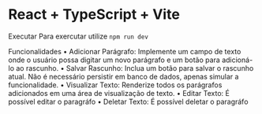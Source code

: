 # React + TypeScript + Vite

Executar 
  Para exercutar utilize
  ` npm run dev `

Funcionalidades 
• Adicionar Parágrafo: Implemente um campo de texto onde o usuário possa digitar um novo parágrafo e um botão para adicioná-lo ao rascunho.
• Salvar Rascunho: Inclua um botão para salvar o rascunho atual. Não é necessário persistir em banco de dados, apenas simular a funcionalidade.
• Visualizar Texto: Renderize todos os parágrafos adicionados em uma área de visualização de texto.
• Editar Texto: É possível editar o paragráfo
• Deletar Texto: É possível deletar o paragráfo
